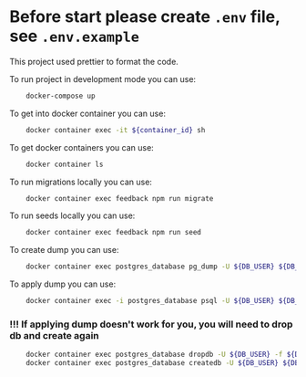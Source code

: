 # Before start please create `.env` file, see `.env.example`

This project used prettier to format the code.

To run project in development mode you can use:

```sh
    docker-compose up
```

To get into docker container you can use:

```sh
    docker container exec -it ${container_id} sh
```

To get docker containers you can use:

```sh
    docker container ls
```

To run migrations locally you can use:

```sh
    docker container exec feedback npm run migrate
```

To run seeds locally you can use:

```sh
    docker container exec feedback npm run seed
```

To create dump you can use:

```sh
    docker container exec postgres_database pg_dump -U ${DB_USER} ${DB_NAME} > ./server/feedbackService/dumps/${dumpfile}.sql
```

To apply dump you can use:

```sh
    docker container exec -i postgres_database psql -U ${DB_USER} ${DB_NAME} < ./server/feedbackService/dumps/${dumpfile}.sql
```

### !!! If applying dump doesn't work for you, you will need to drop db and create again

```sh
    docker container exec postgres_database dropdb -U ${DB_USER} -f ${DB_NAME}
    docker container exec postgres_database createdb -U ${DB_USER} ${DB_NAME}
```
